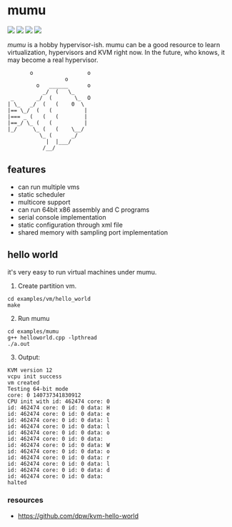 # mumu

![](https://img.shields.io/github/commit-activity/m/m8/mumu_visor) ![](https://img.shields.io/tokei/lines/github/m8/mumu_visor) ![](https://img.shields.io/github/license/m8/mumu_visor) ![](https://img.shields.io/github/contributors/m8/mumu_visor)


*mumu* is a hobby hypervisor-ish. mumu can be a good resource to learn virtualization, hypervisors and KVM right now. In the future, who knows, it may become a real hypervisor.

```
       o                 o
                  o
         o   ______      o
           _/  (   \_
 _       _/  (       \_  O
| \_   _/  (   (    0  \
|== \_/  (   (          |
|=== _ (   (   (        |
|==_/ \_ (   (          |
|_/     \_ (   (    \__/
          \_ (      _/
            |  |___/
           /__/
```

## features
- can run multiple vms
- static scheduler
- multicore support
- can run 64bit x86 assembly and C programs
- serial console implementation
- static configuration through xml file
- shared memory with sampling port implementation

## hello world

it's very easy to run virtual machines under mumu.

1. Create partition vm.
```
cd examples/vm/hello_world
make
```

2. Run mumu
```
cd examples/mumu
g++ helloworld.cpp -lpthread
./a.out
```

3. Output:
```
KVM version 12
vcpu init success
vm created 
Testing 64-bit mode
core: 0 140737341830912
CPU init with id: 462474 core: 0
id: 462474 core: 0 id: 0 data: H
id: 462474 core: 0 id: 0 data: e
id: 462474 core: 0 id: 0 data: l
id: 462474 core: 0 id: 0 data: l
id: 462474 core: 0 id: 0 data: o
id: 462474 core: 0 id: 0 data:  
id: 462474 core: 0 id: 0 data: W
id: 462474 core: 0 id: 0 data: o
id: 462474 core: 0 id: 0 data: r
id: 462474 core: 0 id: 0 data: l
id: 462474 core: 0 id: 0 data: d
id: 462474 core: 0 id: 0 data: 
halted
```

### resources
- https://github.com/dpw/kvm-hello-world